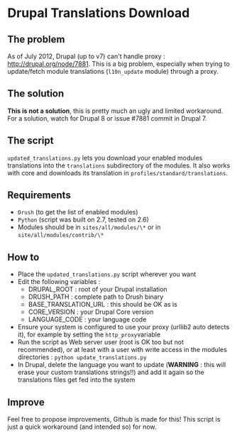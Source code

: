# Drupal Translations Download

## The problem
As of July 2012, Drupal (up to v7) can't handle proxy : <http://drupal.org/node/7881>. This is a big problem, especially when trying to update/fetch module translations (`l10n_update` module) through a proxy.

## The solution
**This is not a solution**, this is pretty much an ugly and limited workaround. For a solution, watch for Drupal 8 or issue #7881 commit in Drupal 7.

## The script
`updated_translations.py` lets you download your enabled modules translations into the `translations` subdirectory of the modules. It also works with core and downloads its translation in `profiles/standard/translations`.

## Requirements
* `Drush` (to get the list of enabled modules)
* `Python` (script was built on 2.7, tested on 2.6)
* Modules should be in `sites/all/modules/\*` or in `site/all/modules/contrib/\*`


## How to
* Place the `updated_translations.py` script wherever you want
* Edit the following variables :
	* DRUPAL_ROOT : root of your Drupal installation
	* DRUSH_PATH : complete path to Drush binary
	* BASE_TRANSLATION_URL : this should be OK as is
	* CORE_VERSION : your Drupal Core version
	* LANGUAGE_CODE : your language code
* Ensure your system is configured to use your proxy (urllib2 auto detects it), for example by setting the `http_proxy`variable
* Run the script as Web server user (root is OK too but not recommended), or at least with a user with write access in the modules directories : `python update_translations.py`
* In Drupal, delete the language you want to update (**WARNING** : this will erase your custom translations strings!!) and add it again so the translations files get fed into the system


## Improve
Feel free to propose improvements, Github is made for this! This script is just a quick workaround (and intended so) for now.